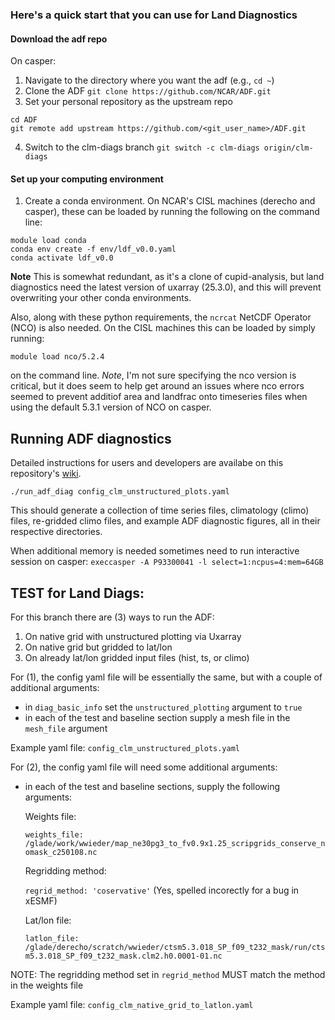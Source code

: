 ### Here's a quick start that you can use for Land Diagnostics
#### Download the adf repo
On casper:
1. Navigate to the directory where you want the adf (e.g., `cd ~`)
2. Clone the ADF
`git clone https://github.com/NCAR/ADF.git`
3. Set your personal repository as the upstream repo
```
cd ADF
git remote add upstream https://github.com/<git_user_name>/ADF.git
```
4. Switch to the clm-diags branch
`git switch -c clm-diags origin/clm-diags`

#### Set up your computing environment
1. Create a conda environment. On NCAR's CISL machines (derecho and casper), these can be loaded by running the following on the command line:
```
module load conda
conda env create -f env/ldf_v0.0.yaml
conda activate ldf_v0.0
```

**Note** This is somewhat redundant, as it's a clone of cupid-analysis, but land diagnostics need the latest version of uxarray (25.3.0), and this will prevent overwriting your other conda environments.

Also, along with these python requirements, the `ncrcat` NetCDF Operator (NCO) is also needed.  On the CISL machines this can be loaded by simply running:
```
module load nco/5.2.4
```
on the command line.
_Note_, I'm not sure specifying the nco version is critical, but it does seem to help get around an issues where nco errors seemed to prevent additiof area and landfrac onto timeseries files when using the default 5.3.1 version of NCO on casper.

## Running ADF diagnostics

Detailed instructions for users and developers are availabe on this repository's [wiki](https://github.com/NCAR/ADF/wiki).

`./run_adf_diag config_clm_unstructured_plots.yaml`

This should generate a collection of time series files, climatology (climo) files, re-gridded climo files, and example ADF diagnostic figures, all in their respective directories.

When additional memory is needed sometimes need to run interactive session on casper:
`execcasper -A P93300041 -l select=1:ncpus=4:mem=64GB`

## TEST for Land Diags:

For this branch there are (3) ways to run the ADF:

1) On native grid with unstructured plotting via Uxarray
2) On native grid but gridded to lat/lon
3) On already lat/lon gridded input files (hist, ts, or climo)

For (1), the config yaml file will be essentially the same, but with a couple of additional arguments:
  - in `diag_basic_info` set the `unstructured_plotting` argument to `true`
  - in each of the test and baseline section supply a mesh file in the `mesh_file` argument

  Example yaml file: `config_clm_unstructured_plots.yaml`

For (2), the config yaml file will need some additional arguments:
  - in each of the test and baseline sections, supply the following arguments:

    Weights file:
    
    `weights_file: /glade/work/wwieder/map_ne30pg3_to_fv0.9x1.25_scripgrids_conserve_nomask_c250108.nc`
    
    Regridding method:
    
    `regrid_method: 'coservative'`
    (Yes, spelled incorectly for a bug in xESMF)

    Lat/lon file:
    
    `latlon_file: /glade/derecho/scratch/wwieder/ctsm5.3.018_SP_f09_t232_mask/run/ctsm5.3.018_SP_f09_t232_mask.clm2.h0.0001-01.nc`

  NOTE: The regridding method set in `regrid_method` MUST match the method in the weights file
  
  Example yaml file: `config_clm_native_grid_to_latlon.yaml`

  
